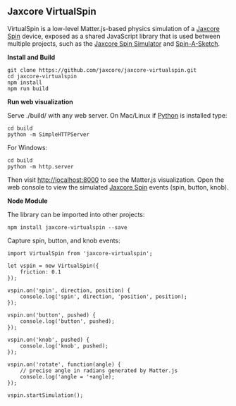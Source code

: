 Jaxcore VirtualSpin
--------

VirtualSpin is a low-level Matter.js-based physics simulation of a [Jaxcore Spin](https://jaxcore.com/spin) device, exposed as a shared JavaScript library that is used between multiple projects, such as the [Jaxcore Spin Simulator](https://github.com/jaxcore/jaxcore-spin-simulator) and [Spin-A-Sketch](https://github.com/jaxcore/spin-a-sketch).

**Install and Build**

```
git clone https://github.com/jaxcore/jaxcore-virtualspin.git
cd jaxcore-virtualspin
npm install
npm run build
```

**Run web visualization**

Serve ./build/ with any web server.  On Mac/Linux if [Python](https://www.python.org/downloads/) is installed type:

```
cd build
python -m SimpleHTTPServer
```

For Windows:

```
cd build
python -m http.server
```

Then visit [http://localhost:8000](http://localhost:8000) to see the Matter.js visualization.  Open the web console to view the simulated [Jaxcore Spin](https://github.com/jaxcore/jaxcore-spin) events (spin, button, knob).

**Node Module**

The library can be imported into other projects:

```
npm install jaxcore-virtualspin --save
```

Capture spin, button, and knob events:

```
import VirtualSpin from 'jaxcore-virtualspin';

let vspin = new VirtualSpin({
    friction: 0.1
});

vspin.on('spin', direction, position) {
    console.log('spin', direction, 'position', position);
});

vspin.on('button', pushed) {
    console.log('button', pushed);
});

vspin.on('knob', pushed) {
    console.log('knob', pushed);
});

vspin.on('rotate', function(angle) {
    // precise angle in radians generated by Matter.js
    console.log('angle = '+angle);
});

vspin.startSimulation();

```